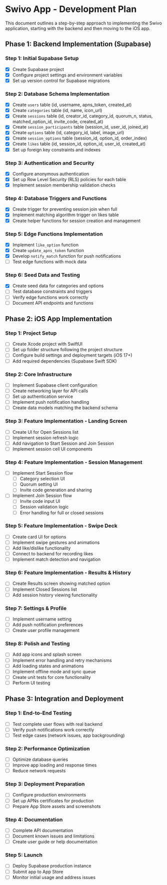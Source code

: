 # Swivo App - Development Plan

This document outlines a step-by-step approach to implementing the Swivo application, starting with the backend and then moving to the iOS app.

## Phase 1: Backend Implementation (Supabase)

### Step 1: Initial Supabase Setup
- [x] Create Supabase project
- [x] Configure project settings and environment variables
- [x] Set up version control for Supabase migrations

### Step 2: Database Schema Implementation
- [x] Create `users` table (id, username, apns_token, created_at)
- [x] Create `categories` table (id, name, icon_url)
- [x] Create `sessions` table (id, creator_id, category_id, quorum_n, status, matched_option_id, invite_code, created_at)
- [x] Create `session_participants` table (session_id, user_id, joined_at)
- [x] Create `options` table (id, category_id, label, image_url)
- [x] Create `session_options` table (session_id, option_id, order_index)
- [x] Create `likes` table (id, session_id, option_id, user_id, created_at)
- [x] Set up foreign key constraints and indexes

### Step 3: Authentication and Security
- [x] Configure anonymous authentication
- [x] Set up Row Level Security (RLS) policies for each table
- [x] Implement session membership validation checks

### Step 4: Database Triggers and Functions
- [x] Create trigger for preventing session join when full
- [x] Implement matching algorithm trigger on likes table
- [x] Create helper functions for session creation and management

### Step 5: Edge Functions Implementation
- [x] Implement `like_option` function
- [x] Create `update_apns_token` function
- [x] Develop `notify_match` function for push notifications
- [ ] Test edge functions with mock data

### Step 6: Seed Data and Testing
- [x] Create seed data for categories and options
- [ ] Test database constraints and triggers
- [ ] Verify edge functions work correctly
- [ ] Document API endpoints and functions

## Phase 2: iOS App Implementation

### Step 1: Project Setup
- [ ] Create Xcode project with SwiftUI
- [ ] Set up folder structure following the project structure
- [ ] Configure build settings and deployment targets (iOS 17+)
- [ ] Add required dependencies (Supabase Swift SDK)

### Step 2: Core Infrastructure
- [ ] Implement Supabase client configuration
- [ ] Create networking layer for API calls
- [ ] Set up authentication service
- [ ] Implement push notification handling
- [ ] Create data models matching the backend schema

### Step 3: Feature Implementation - Landing Screen
- [ ] Create UI for Open Sessions list
- [ ] Implement session refresh logic
- [ ] Add navigation to Start Session and Join Session
- [ ] Implement session cell UI components

### Step 4: Feature Implementation - Session Management
- [ ] Implement Start Session flow
  - [ ] Category selection UI
  - [ ] Quorum setting UI
  - [ ] Invite code generation and sharing
- [ ] Implement Join Session flow
  - [ ] Invite code input UI
  - [ ] Session validation logic
  - [ ] Error handling for full or closed sessions

### Step 5: Feature Implementation - Swipe Deck
- [ ] Create card UI for options
- [ ] Implement swipe gestures and animations
- [ ] Add like/dislike functionality
- [ ] Connect to backend for recording likes
- [ ] Implement match detection and navigation

### Step 6: Feature Implementation - Results & History
- [ ] Create Results screen showing matched option
- [ ] Implement Closed Sessions list
- [ ] Add session history viewing functionality

### Step 7: Settings & Profile
- [ ] Implement username setting
- [ ] Add push notification preferences
- [ ] Create user profile management

### Step 8: Polish and Testing
- [ ] Add app icons and splash screen
- [ ] Implement error handling and retry mechanisms
- [ ] Add loading states and animations
- [ ] Implement offline mode and sync queue
- [ ] Create unit tests for core functionality
- [ ] Perform UI testing

## Phase 3: Integration and Deployment

### Step 1: End-to-End Testing
- [ ] Test complete user flows with real backend
- [ ] Verify push notifications work correctly
- [ ] Test edge cases (network issues, app backgrounding)

### Step 2: Performance Optimization
- [ ] Optimize database queries
- [ ] Improve app loading and response times
- [ ] Reduce network requests

### Step 3: Deployment Preparation
- [ ] Configure production environments
- [ ] Set up APNs certificates for production
- [ ] Prepare App Store assets and screenshots

### Step 4: Documentation
- [ ] Complete API documentation
- [ ] Document known issues and limitations
- [ ] Create user guide or help documentation

### Step 5: Launch
- [ ] Deploy Supabase production instance
- [ ] Submit app to App Store
- [ ] Monitor initial usage and address issues
